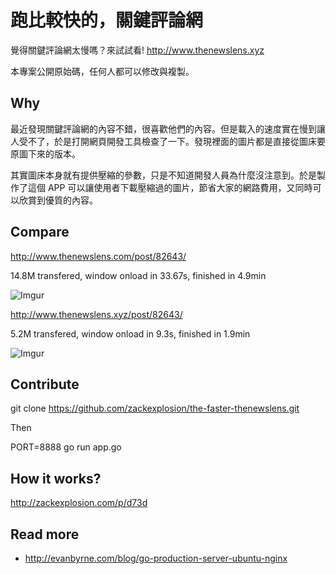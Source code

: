 # 跑比較快的，關鍵評論網

覺得關鍵評論網太慢嗎？來試試看! <http://www.thenewslens.xyz>

本專案公開原始碼，任何人都可以修改與複製。

## Why

最近發現關鍵評論網的內容不錯，很喜歡他們的內容。但是載入的速度實在慢到讓人受不了，於是打開網頁開發工具檢查了一下。發現裡面的圖片都是直接從圖床要原圖下來的版本。

其實圖床本身就有提供壓縮的參數，只是不知道開發人員為什麼沒注意到。於是製作了這個 APP 可以讓使用者下載壓縮過的圖片，節省大家的網路費用，又同時可以欣賞到優質的內容。

## Compare

<http://www.thenewslens.com/post/82643/>

14.8M transfered, window onload in 33.67s, finished in 4.9min

![Imgur](http://i.imgur.com/La5eeMO.jpg)


<http://www.thenewslens.xyz/post/82643/>

5.2M transfered, window onload in 9.3s, finished in 1.9min

![Imgur](http://i.imgur.com/a2gHbFi.png)


## Contribute

git clone https://github.com/zackexplosion/the-faster-thenewslens.git 

Then

PORT=8888 go run app.go

## How it works?

<http://zackexplosion.com/p/d73d>

## Read more
* <http://evanbyrne.com/blog/go-production-server-ubuntu-nginx>

